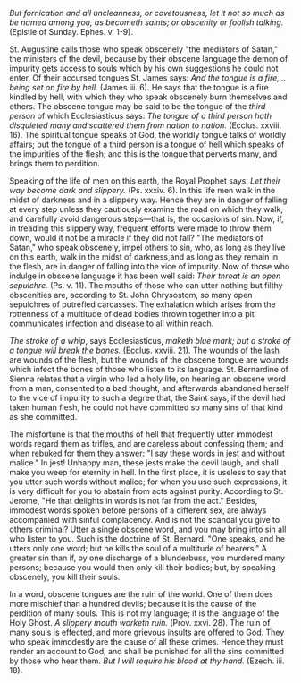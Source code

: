 
*But fornication and all uncleanness, or covetousness, let it not so much as be named among you, as becometh saints; or obscenity or foolish talking.* (Epistle of Sunday. Ephes. v. 1-9).

St. Augustine calls those who speak obscenely \"the mediators of Satan,\" the ministers of the devil, because by their obscene language the demon of impurity gets access to souls which by his own suggestions he could not enter. Of their accursed tongues St. James says: *And the tongue is a fire,\... being set on fire by hell.* (James iii. 6). He says that the tongue is a fire kindled by hell, with which they who speak obscenely burn themselves and others. The obscene tongue may be said to be the tongue of the *third person* of which Ecclesiasticus says: *The tongue of a third person hath disquieted many and scattered them from nation to nation.* (Ecclus. xxviii. 16). The spiritual tongue speaks of God, the worldly tongue talks of worldly affairs; but the tongue of a third person is a tongue of hell which speaks of the impurities of the flesh; and this is the tongue that perverts many, and brings them to perdition.

Speaking of the life of men on this earth, the Royal Prophet says: *Let their way become dark and slippery.* (Ps. xxxiv. 6). In this life men walk in the midst of darkness and in a slippery way. Hence they are in danger of falling at every step unless they cautiously examine the road on which they walk, and carefully avoid dangerous steps—that is, the occasions of sin. Now, if, in treading this slippery way, frequent efforts were made to throw them down, would it not be a miracle if they did not fall? \"The mediators of Satan,\" who speak obscenely, impel others to sin, who, as long as they live on this earth, walk in the midst of darkness,and as long as they remain in the flesh, are in danger of falling into the vice of impurity. Now of those who indulge in obscene language it has been well said: *Their throat is an open sepulchre.* (Ps. v. 11). The mouths of those who can utter nothing but filthy obscenities are, according to St. John Chrysostom, so many open sepulchres of putrefied carcasses. The exhalation which arises from the rottenness of a multitude of dead bodies thrown together into a pit communicates infection and disease to all within reach.

*The stroke of a whip*, says Ecclesiasticus, *maketh blue mark; but a stroke of a tongue will break the bones.* (Ecclus. xxviii. 21). The wounds of the lash are wounds of the flesh, but the wounds of the obscene tongue are wounds which infect the bones of those who listen to its language. St. Bernardine of Sienna relates that a virgin who led a holy life, on hearing an obscene word from a man, consented to a bad thought, and afterwards abandoned herself to the vice of impurity to such a degree that, the Saint says, if the devil had taken human flesh, he could not have committed so many sins of that kind as she committed.

The misfortune is that the mouths of hell that frequently utter immodest words regard them as trifles, and are careless about confessing them; and when rebuked for them they answer: \"I say these words in jest and without malice.\" In jest! Unhappy man, these jests make the devil laugh, and shall make you weep for eternity in hell. In the first place, it is useless to say that you utter such words without malice; for when you use such expressions, it is very difficult for you to abstain from acts against purity. According to St. Jerome, \"He that delights in words is not far from the act.\" Besides, immodest words spoken before persons of a different sex, are always accompanied with sinful complacency. And is not the scandal you give to others criminal? Utter a single obscene word, and you may bring into sin all who listen to you. Such is the doctrine of St. Bernard. \"One speaks, and he utters only one word; but he kills the soul of a multitude of hearers.\" A greater sin than if, by one discharge of a blunderbuss, you murdered many persons; because you would then only kill their bodies; but, by speaking obscenely, you kill their souls.

In a word, obscene tongues are the ruin of the world. One of them does more mischief than a hundred devils; because it is the cause of the perdition of many souls. This is not my language; it is the language of the Holy Ghost. *A slippery mouth worketh ruin.* (Prov. xxvi. 28). The ruin of many souls is effected, and more grievous insults are offered to God. They who speak immodestly are the cause of all these crimes. Hence they must render an account to God, and shall be punished for all the sins committed by those who hear them. *But I will require his blood at thy hand.* (Ezech. iii. 18).


